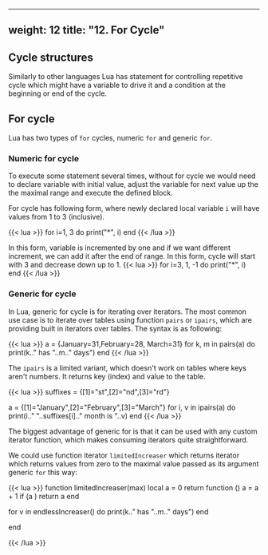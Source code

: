 
---
weight: 12
title: "12. For Cycle"
---

## Cycle structures
Similarly to other languages Lua has statement for controlling repetitive cycle which might have a variable to drive it and a condition at the beginning or end of the cycle.

## For cycle
Lua has two types of `for` cycles, numeric `for` and generic `for`.

### Numeric for cycle
To execute some statement several times, without for cycle we would need to declare variable with initial value, adjust the variable for next value up the the maximal range and execute the defined block.

For cycle has following form, where newly declared local variable `i` will have values from 1 to 3 (inclusive).

{{< lua >}}
for i=1, 3 do
  print("*", i)
end
{{< /lua >}}

In this form, variable is incremented by one and if we want different increment, we can add it after the end of range. In this form, cycle will start with 3 and decrease down up to 1.
{{< lua >}}
for i=3, 1, -1 do
  print("*", i)
end
{{< /lua >}}

### Generic for cycle
In Lua, generic for cycle is for iterating over iterators. The most common
use case is to iterate over tables using function `pairs` or `ipairs`, which are providing built in iterators over tables.
The syntax is as following:

{{< lua >}}
a = {January=31,February=28, March=31}
for k, m in pairs(a) do
  print(k.." has "..m.." days")
end
{{< /lua >}}

The `ipairs` is a limited variant, which doesn't work on tables where keys aren't numbers. It returns key (index) and value to the table.

{{< lua >}}
suffixes = {[1]="st",[2]="nd",[3]="rd"}

a = {[1]="January",[2]="February",[3]="March"}
for i, v in ipairs(a) do
  print(i.." "..suffixes[i].." month is "..v)
end
{{< /lua >}}

The biggest advantage of generic for is that it can be used with any custom iterator function, which makes consuming iterators quite straightforward.

We could use function iterator `limitedIncreaser` which returns iterator which returns values from zero to the maximal value passed as its argument generic `for` this way:

{{< lua >}}
function limitedIncreaser(max)
  local a = 0 
  return function ()
    a = a + 1
    if (a )
    return a
  end

for v in endlessIncreaser() do
  print(k.." has "..m.." days")
end


end

{{< /lua >}}

